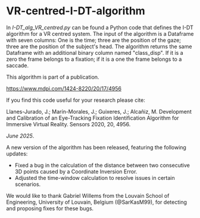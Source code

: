 # VR-centred-I-DT-algorithm

In *I-DT_alg_VR_centred.py* can be found a Python code that defines the I-DT algorithm for a VR centred system. The input of the algorithm is a Dataframe with seven columns: One is the time; three are the position of the gaze; three are the position of the subject's head. The algorithm returns the same Dataframe with an additional binary column named "class_disp". If it is a zero the frame belongs to a fixation; if it is a one the frame belongs to a saccade. 

This algorithm is part of a publication.

https://www.mdpi.com/1424-8220/20/17/4956

If you find this code useful for your research please cite:

Llanes-Jurado, J.; Marín-Morales, J.; Guixeres, J.; Alcañiz, M. Development and Calibration of an Eye-Tracking Fixation Identification Algorithm for Immersive Virtual Reality. Sensors 2020, 20, 4956. 

*June 2025*. 

A new version of the algorithm has been released, featuring the following updates:
- Fixed a bug in the calculation of the distance between two consecutive 3D points caused by a Coordinate Inversion Error.
- Adjusted the time-window calculation to resolve issues in certain scenarios.

We would like to thank Gabriel Willems from the Louvain School of Engineering, University of Louvain, Belgium (@SarKasM99), for detecting and proposing fixes for these bugs.
